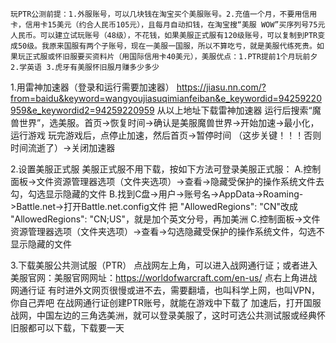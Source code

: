     玩PTR公测前提：1.外服账号，可以几块钱在淘宝买个美服账号。2.充值一个月，不要用信用卡，信用卡15美元（约合人民币105元），且每月自动扣钱，在淘宝搜“美服 WOW”买序列号75元人民币。可以建立试玩账号（48级），不花钱，如果美服正式服有120级账号，可以复制到PTR变成50级。我原来国服有两个子账号，现在一美服一国服，所以不算吃亏，就是美服代练死贵。如果玩正式服或怀旧服要买资料片（用国际信用卡40美元），美服优点：1.PTR提前1个月玩前夕 2.学英语 3.虎牙有美服怀旧服月赚多少多少


1.用雷神加速器（登录和运行需要加速器）
https://jiasu.nn.com/?from=baidu&keyword=wangyoujiasuqimianfeiban&e_keywordid=94259220959&e_keywordid2=94259220959
从以上地址下载雷神加速器
运行后搜索“魔兽世界”，选美服。首页->恢复时间->确认是美服魔兽世界->开始加速->最小化，运行游戏
玩完游戏后，点停止加速，然后首页->暂停时间 （这步关键！！！否则时间流逝了）->关闭加速器

2.设置美服正式服
美服正式服不用下载，按如下方法可登录美服正式服：
A.控制面板->文件资源管理器选项（文件夹选项）->查看->隐藏受保护的操作系统文件去勾，勾选显示隐藏的文件
B.找到C盘->用户->账号名->AppData->Roaming->Battle.net->打开Battle.net.config文件
把 "AllowedRegions": "CN"改成 "AllowedRegions": "CN;US"，就是加个英文分号，再加美洲
C.控制面板->文件资源管理器选项（文件夹选项）->查看->勾选隐藏受保护的操作系统文件，勾选不显示隐藏的文件

3.下载美服公共测试服（PTR）
点战网左上角，可以进入战网通行证；或者进入美服官网：美服官网网址：https://worldofwarcraft.com/en-us/  点右上角进战网通行证
有时进外文网页很慢或进不去，需要翻墙，也叫科学上网，也叫VPN，你自己弄吧
在战网通行证创建PTR账号，就能在游戏中下载了
加速后，打开国服战网，中国左边的三角选美洲，就可以登录美服了，这时可选公共测试服或经典怀旧服都可以下载，下载要一天

